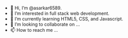 - 👋 Hi, I’m @asarkar6589.
- 👀 I’m interested in full stack web development.
- 🌱 I’m currently learning HTML5, CSS, and Javascript.
- 💞️ I’m looking to collaborate on ...
- 📫 How to reach me ...

<!---
asarkar6589/asarkar6589 is a ✨ special ✨ repository because its `README.md` (this file) appears on your GitHub profile.
You can click the Preview link to take a look at your changes.
--->
